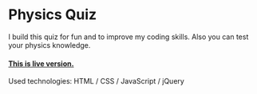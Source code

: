 # Physics Quiz 
I build this quiz for fun and to improve my coding skills. Also you can test your physics knowledge. 
#### [This is live version.](https://bp.etf.ac.me/users/danilol/physics-quiz-master/)  


Used technologies: HTML / CSS / JavaScript / jQuery
